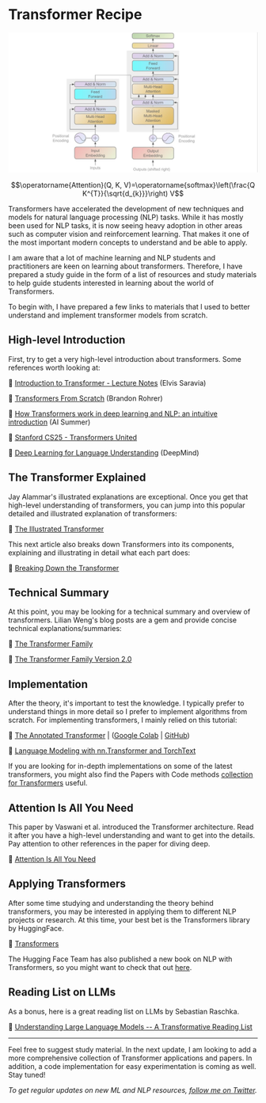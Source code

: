 # Transformer Recipe

![](/images/transformer.jpeg)

$$\operatorname{Attention}(Q, K, V)=\operatorname{softmax}\left(\frac{Q K^{T}}{\sqrt{d_{k}}}\right) V$$

Transformers have accelerated the development of new techniques and models for natural language processing (NLP) tasks. While it has mostly been used for NLP tasks, it is now seeing heavy adoption in other areas such as computer vision and reinforcement learning. That makes it one of the most important modern concepts to understand and be able to apply.

I am aware that a lot of machine learning and NLP students and practitioners are keen on learning about transformers. Therefore, I have prepared a study guide in the form of a list of resources and study materials to help guide students interested in learning about the world of Transformers.

To begin with, I have prepared a few links to materials that I used to better understand and implement transformer models from scratch.

## High-level Introduction
First, try to get a very high-level introduction about transformers. Some references worth looking at:

🔗 [Introduction to Transformer - Lecture Notes](https://www.notion.so/dair-ai/Introduction-to-Transformers-4b869c9595b74f72b088e5f2793ece80) (Elvis Saravia)

🔗 [Transformers From Scratch](https://e2eml.school/transformers.html) (Brandon Rohrer)

🔗 [How Transformers work in deep learning and NLP: an intuitive introduction](https://theaisummer.com/transformer/) (AI Summer)

🔗 [Stanford CS25 - Transformers United](https://www.youtube.com/playlist?list=PLoROMvodv4rNiJRchCzutFw5ItR_Z27CM)

🔗 [Deep Learning for Language Understanding](https://youtu.be/8zAP2qWAsKg) (DeepMind)

## The Transformer Explained
Jay Alammar's illustrated explanations are exceptional. Once you get that high-level understanding of transformers, you can jump into this popular detailed and illustrated explanation of transformers:

🔗 [The Illustrated Transformer](http://jalammar.github.io/illustrated-transformer/)

This next article also breaks down Transformers into its components, explaining and illustrating in detail what each part does:

🔗 [Breaking Down the Transformer](https://aman.ai/primers/ai/transformers/)

## Technical Summary
At this point, you may be looking for a technical summary and overview of transformers. Lilian Weng's blog posts are a gem and provide concise technical explanations/summaries:

🔗 [The Transformer Family](https://lilianweng.github.io/lil-log/2020/04/07/the-transformer-family.html)

🔗 [The Transformer Family Version 2.0](https://lilianweng.github.io/posts/2023-01-27-the-transformer-family-v2/)

## Implementation
After the theory, it's important to test the knowledge. I typically prefer to understand things in more detail so I prefer to implement algorithms from scratch. For implementing transformers, I mainly relied on this tutorial:

🔗 [The Annotated Transformer](https://nlp.seas.harvard.edu/2018/04/03/attention.html) | ([Google Colab](https://colab.research.google.com/drive/1xQXSv6mtAOLXxEMi8RvaW8TW-7bvYBDF) | [GitHub](https://github.com/harvardnlp/annotated-transformer))

🔗 [Language Modeling with nn.Transformer and TorchText](https://pytorch.org/tutorials/beginner/transformer_tutorial.html)

If you are looking for in-depth implementations on some of the latest transformers, you might also find the Papers with Code methods [collection for Transformers](https://paperswithcode.com/methods/category/transformers) useful. 

## Attention Is All You Need
This paper by Vaswani et al. introduced the Transformer architecture. Read it after you have a high-level understanding and want to get into the details. Pay attention to other references in the paper for diving deep.

🔗 [Attention Is All You Need](https://arxiv.org/pdf/1706.03762v5.pdf)

## Applying Transformers
After some time studying and understanding the theory behind transformers, you may be interested in applying them to different NLP projects or research. At this time, your best bet is the Transformers library by HuggingFace.

🔗 [Transformers](https://github.com/huggingface/transformers)

The Hugging Face Team has also published a new book on NLP with Transformers, so you might want to check that out [here](https://www.oreilly.com/library/view/natural-language-processing/9781098103231/).

## Reading List on LLMs

As a bonus, here is a great reading list on LLMs by Sebastian Raschka. 

🔗 [Understanding Large Language Models -- A Transformative Reading List](https://github.com/huggingface/transformers)

---

Feel free to suggest study material. In the next update, I am looking to add a more comprehensive collection of Transformer applications and papers. In addition, a code implementation for easy experimentation is coming as well. Stay tuned!

*To get regular updates on new ML and NLP resources, [follow me on Twitter](https://twitter.com/omarsar0).*
